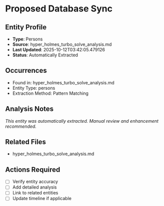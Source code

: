 # Proposed Database Sync

## Entity Profile
- **Type**: Persons
- **Source**: hyper_holmes_turbo_solve_analysis.md
- **Last Updated**: 2025-10-12T03:42:05.479126
- **Status**: Automatically Extracted

## Occurrences
- Found in: hyper_holmes_turbo_solve_analysis.md
- Entity Type: persons
- Extraction Method: Pattern Matching

## Analysis Notes
*This entity was automatically extracted. Manual review and enhancement recommended.*

## Related Files
- hyper_holmes_turbo_solve_analysis.md

## Actions Required
- [ ] Verify entity accuracy
- [ ] Add detailed analysis
- [ ] Link to related entities
- [ ] Update timeline if applicable
